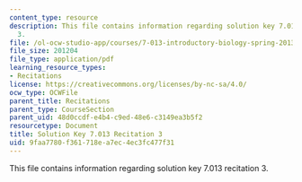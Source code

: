 ```yaml
---
content_type: resource
description: This file contains information regarding solution key 7.013 recitation
  3.
file: /ol-ocw-studio-app/courses/7-013-introductory-biology-spring-2013/9faa7780f361718ea7ec4ec3fc477f31_MIT7_013S12_RecitatSol_3.pdf
file_size: 201204
file_type: application/pdf
learning_resource_types:
- Recitations
license: https://creativecommons.org/licenses/by-nc-sa/4.0/
ocw_type: OCWFile
parent_title: Recitations
parent_type: CourseSection
parent_uid: 48d0ccdf-e4b4-c9ed-48e6-c3149ea3b5f2
resourcetype: Document
title: Solution Key 7.013 Recitation 3
uid: 9faa7780-f361-718e-a7ec-4ec3fc477f31
---
```

This file contains information regarding solution key 7.013 recitation 3.